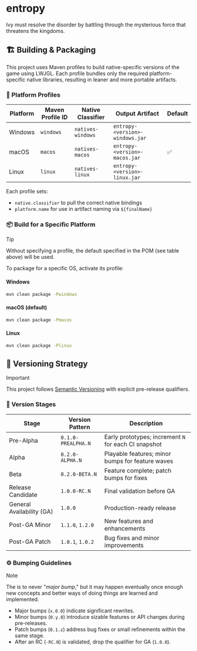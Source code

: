 # entropy
Ivy must resolve the disorder by battling through the mysterious force that threatens the kingdoms.

## 🏗️ Building & Packaging

This project uses Maven profiles to build native-specific versions of the game using LWJGL. Each profile bundles only the required platform-specific native libraries, resulting in leaner and more portable artifacts.

### 🔧 Platform Profiles

| Platform | Maven Profile ID | Native Classifier | Output Artifact                 | Default |
|----------|------------------|-------------------|---------------------------------|---------|
| Windows  | `windows`        | `natives-windows` | `entropy-<version>-windows.jar` |         |
| macOS    | `macos`          | `natives-macos`   | `entropy-<version>-macos.jar`   | ✅       |
| Linux    | `linux`          | `natives-linux`   | `entropy-<version>-linux.jar`   |         |

Each profile sets:
- `native.classifier` to pull the correct native bindings
- `platform.name` for use in artifact naming via `${finalName}`

### 📦 Build for a Specific Platform

> [!TIP]
> Without specifying a profile, the default specified in the POM (see table above) will be used.

To package for a specific OS, activate its profile:

#### Windows
```bash
mvn clean package -Pwindows
```

#### macOS (default)
```bash
mvn clean package -Pmacos
```

#### Linux
```bash
mvn clean package -Plinux
```

## 📝 Versioning Strategy

> [!IMPORTANT]
> This project follows [Semantic Versioning](https://semver.org/) with explicit pre-release qualifiers.

### 🔖 Version Stages

| Stage                     | Version Pattern    | Description                                          |
|---------------------------|--------------------|------------------------------------------------------|
| Pre-Alpha                 | `0.1.0-PREALPHA.N` | Early prototypes; increment `N` for each CI snapshot |
| Alpha                     | `0.2.0-ALPHA.N`    | Playable features; minor bumps for feature waves     |
| Beta                      | `0.2.0-BETA.N`     | Feature complete; patch bumps for fixes              |
| Release Candidate         | `1.0.0-RC.N`       | Final validation before GA                           |
| General Availability (GA) | `1.0.0`            | Production-ready release                             |
| Post-GA Minor             | `1.1.0`, `1.2.0`   | New features and enhancements                        |
| Post-GA Patch             | `1.0.1`, `1.0.2`   | Bug fixes and minor improvements                     |

### ⚙️ Bumping Guidelines

> [!NOTE]
> The is to never "_major bump_," but it may happen eventually once enough new concepts and better ways of doing things are learned and implemented.

- Major bumps (`x.0.0`) indicate significant rewrites.
- Minor bumps (`0.y.0`) introduce sizable features or API changes during pre-releases.
- Patch bumps (`0.1.z`) address bug fixes or small refinements within the same stage.
- After an RC (`-RC.N`) is validated, drop the qualifier for GA (`1.0.0`).
